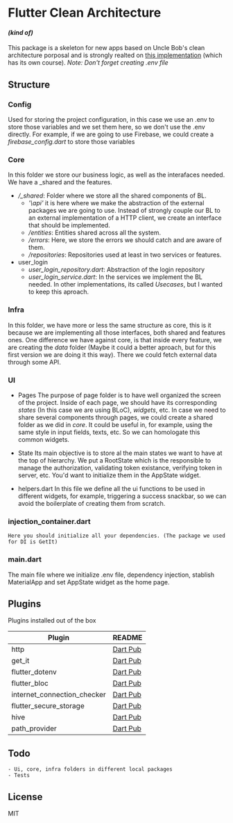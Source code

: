 # Flutter Clean Architecture
#### _(kind of)_

This package is a skeleton for new apps based on Uncle Bob's clean architecture porposal and is strongly realted on [this implementation][RsRp] (which has its own course).
*Note: Don't forget creating .env file*

## Structure

### Config
Used for storing the project configuration, in this case we use an .env to store those variables and we set them here, so we don't use the .env directly.
For example, if we are going to use Firebase, we could create a _firebase_config.dart_ to store those variables

### Core
In this folder we store our business logic, as well as the interafaces needed.
We have a _shared and the features.

- _/\_shared_:
    Folder where we store all the shared components of BL.
    - _'\api'_   it is here where we make the abstraction of the external         packages we are going to use. Instead of strongly couple our BL to an     external implementation of a HTTP client, we create an interface that     should be implemented.
    - _/entities_:
        Entities shared across all the system.
    - _/errors_:
        Here, we store the errors we should catch and are aware of them.
    - _/repositories_:
        Repositories used at least in two services or features.
-   user_login
    -   *user_login_repository.dart*: Abstraction of the login repository
    -   *user_login_service.dart*: In the services we implement the BL needed. In other implementations, its called _Usecases_, but I wanted to keep this aproach.

### Infra
In this folder, we have more or less the same structure as core, this is it because we are implementing all those interfaces, both shared and features ones. One difference we have against core, is that inside every feature, we are creating the _data_ folder (Maybe it could a better aproach, but for this first version we are doing it this way). There we could fetch external data through some API.

### UI
- Pages
    The purpose of page folder is to have well organized the screen of the project. Inside of each page, we should have its corresponding _states_ (In this case we are using BLoC), _widgets_,  etc.
    In case we need to share several components through pages, we could create a shared folder as we did in _core_. It could be useful in, for example, using the same style in input fields, texts, etc. So we can homologate this common widgets.

- State
    Its main objective is to store al the main states we want to have at the top of hierarchy. We put a RootState which is the responsible to manage the authorization, validating token existance, verifying token in server, etc. You'd want to initialize them in the AppState widget.

- helpers.dart
    In this file we define all the ui functions to be used in different widgets, for example, triggering a success snackbar, so we can avoid the boilerplate of creating them from scratch.

### injection_container.dart
    Here you should initialize all your dependencies. (The package we used for DI is GetIt)
    
### main.dart
The main file where we initialize .env file, dependency injection, stablish MaterialApp and set AppState widget as the home page.



## Plugins

Plugins installed out of the box


| Plugin | README |
| ------ | ------ |
| http | [Dart Pub][Pk1] |
| get_it | [Dart Pub][Pk2] |
| flutter_dotenv | [Dart Pub][Pk3] |
| flutter_bloc |[Dart Pub][Pk4] |
| internet_connection_checker | [Dart Pub][Pk5] |
| flutter_secure_storage | [Dart Pub][Pk6] |
| hive | [Dart Pub][Pk7] |
| path_provider | [Dart Pub][Pk8] |


## Todo
    - Ui, core, infra folders in different local packages
    - Tests

## License

MIT


   [RsRp]: <https://github.com/ResoCoder/flutter-tdd-clean-architecture-course>
   [Pk1]: <https://pub.dev/packages/http>
   [Pk2]: <https://pub.dev/packages/get_it>
   [Pk3]: <https://pub.dev/packages/flutter_dotenv>
   [Pk4]: <https://pub.dev/packages/flutter_bloc>
   [Pk5]: <https://pub.dev/packages/internet_connection_checker>
   [Pk6]: <https://pub.dev/packages/flutter_secure_storage>
   [Pk7]: <https://pub.dev/packages/hive>
   [Pk8]: <https://pub.dev/packages/path_provider>
   
   

